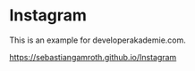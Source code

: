# Instagram
This is an example for developerakademie.com.

https://sebastiangamroth.github.io/Instagram